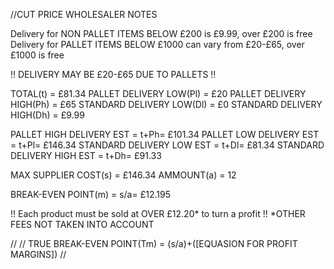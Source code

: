 //CUT PRICE WHOLESALER NOTES

Delivery for NON PALLET ITEMS BELOW £200 is £9.99, over £200 is free
Delivery for PALLET ITEMS BELOW £1000 can vary from £20-£65, over £1000 is free

!! DELIVERY MAY BE £20-£65 DUE TO PALLETS !!

TOTAL(t)                   = £81.34
PALLET DELIVERY LOW(Pl)    = £20
PALLET DELIVERY HIGH(Ph)   = £65
STANDARD DELIVERY LOW(Dl)  = £0
STANDARD DELIVERY HIGH(Dh) = £9.99

PALLET HIGH DELIVERY EST   = t+Ph= £101.34
PALLET LOW DELIVERY EST    = t+Pl= £146.34
STANDARD DELIVERY LOW EST  = t+Dl= £81.34
STANDARD DELIVERY HIGH EST = t+Dh= £91.33

MAX SUPPLIER COST(s) = £146.34
AMMOUNT(a) = 12

BREAK-EVEN POINT(m) = s/a= £12.195

!! Each product must be sold at OVER £12.20* to turn a profit !!
*OTHER FEES NOT TAKEN INTO ACCOUNT


//
// TRUE BREAK-EVEN POINT(Tm) = (s/a)+([EQUASION FOR PROFIT MARGINS])
//
